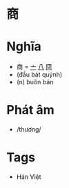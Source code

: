 # 商

# Nghĩa
* 商 = [亠](亠.md) [八](八.md) [冏](冏.md)
* (đầu bát quýnh)
* (n) buôn bán

# Phát âm
* /thương/

# Tags
* Hán Việt

<script>window.HANZI_FIELD='商';</script>
